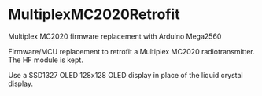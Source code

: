 # MultiplexMC2020Retrofit
Multiplex MC2020 firmware replacement with Arduino Mega2560

Firmware/MCU replacement to retrofit a Multiplex MC2020 radiotransmitter.
The HF module is kept.

Use a SSD1327 OLED 128x128 OLED display in place of the liquid crystal display.
